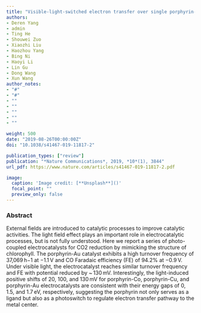 ```yaml
---
title: "Visible-light-switched electron transfer over single porphyrin-metal atom center for highly selective electroreduction of carbon dioxide"
authors:
- Deren Yang
- admin
- Ting He
- Shouwei Zuo
- Xiaozhi Liu
- Haozhou Yang
- Bing Ni
- Haoyi Li
- Lin Gu
- Dong Wang
- Xun Wang
author_notes:
- "#"
- "#"
- ""
- ""
- ""
- ""
- ""

weight: 500
date: "2019-08-26T00:00:00Z"
doi: "10.1038/s41467-019-11817-2"

publication_types: ["review"]
publication: "*Nature Communications*, 2019, *10*(1), 3844"
url_pdf: https://www.nature.com/articles/s41467-019-11817-2.pdf

image:
  caption: 'Image credit: [**Unsplash**]()'
  focal_point: ""
  preview_only: false
---
```


### Abstract 

External fields are introduced to catalytic processes to improve catalytic activities. The light field effect plays an important role in electrocatalytic processes, but is not fully understood. Here we report a series of photo-coupled electrocatalysts for CO2 reduction by mimicking the structure of chlorophyll. The porphyrin-Au catalyst exhibits a high turnover frequency of 37,069 h−1 at −1.1 V and CO Faradaic efficiency (FE) of 94.2% at −0.9 V. Under visible light, the electrocatalyst reaches similar turnover frequency and FE with potential reduced by ~ 130 mV. Interestingly, the light-induced positive shifts of 20, 100, and 130 mV for porphyrin-Co, porphyrin-Cu, and porphyrin-Au electrocatalysts are consistent with their energy gaps of 0, 1.5, and 1.7 eV, respectively, suggesting the porphyrin not only serves as a ligand but also as a photoswitch to regulate electron transfer pathway to the metal center.


